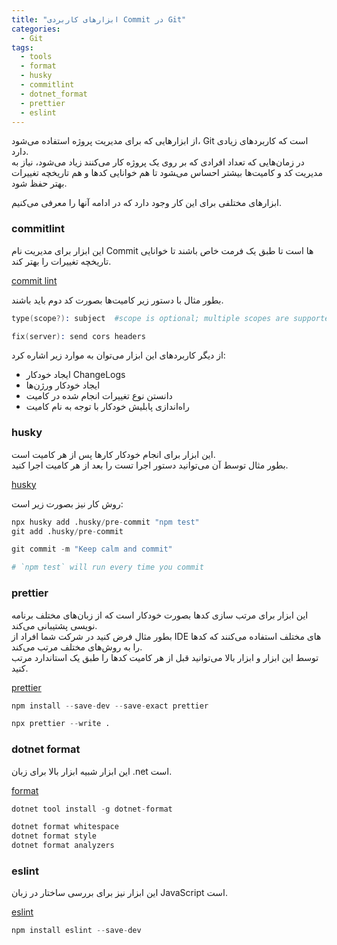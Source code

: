 ```yaml
---
title: "ابزارهای کاربردی Commit در Git"
categories:
  - Git
tags:
  - tools
  - format
  - husky
  - commitlint
  - dotnet_format
  - prettier
  - eslint
---
```


از ابزارهایی که برای مدیریت پروژه استفاده می‌شود، Git است که کاربردهای زیادی دارد.  
در زمان‌هایی که تعداد افرادی که بر روی یک پروژه کار می‌کنند زیاد می‌شود، نیاز به مدیریت کد و کامیت‌ها بیشتر احساس می‌‍شود تا هم خوانایی کدها و هم تاریخچه تغییرات بهتر حفظ شود.  

ابزارهای مختلفی برای این کار وجود دارد که در ادامه آنها را معرفی می‌کنیم.  

### commitlint
این ابزار برای مدیریت نام Commit ها است تا طبق یک فرمت خاص باشند تا خوانایی تاریخچه تغییرات را بهتر کند.  

[commit lint](https://github.com/conventional-changelog/commitlint)  

بطور مثال با دستور زیر کامیت‌ها بصورت کد دوم باید باشند.  

```s
type(scope?): subject  #scope is optional; multiple scopes are supported (current delimiter options: "/", "\" and ",")
```

```s
fix(server): send cors headers
```

از دیگر کاربردهای این ابزار می‌توان به موارد زیر اشاره کرد:  

  - ایجاد خودکار ChangeLogs
  - ایجاد خودکار ورژن‌ها
  - دانستن نوع تغییرات انجام شده در کامیت
  - راه‌اندازی پابلیش خودکار با توجه به نام کامیت


### husky
این ابزار برای انجام خودکار کارها پس از هر کامیت است.  
بطور مثال توسط آن می‌توانید دستور اجرا تست را بعد از هر کامیت اجرا کنید.  

[husky](https://github.com/typicode/husky)  

روش کار نیز بصورت زیر است:  

```s
npx husky add .husky/pre-commit "npm test"
git add .husky/pre-commit
```

```s
git commit -m "Keep calm and commit"

# `npm test` will run every time you commit
```

### prettier
این ابزار برای مرتب سازی کدها بصورت خودکار است که از زبان‌های مختلف برنامه نویسی پشتیبانی می‌کند.  
بطور مثال فرض کنید در شرکت شما افراد از IDE های مختلف استفاده می‌کنند که کدها را به روش‌های مختلف مرتب می‌کند.  
توسط این ابزار و ابزار بالا می‌توانید قبل از هر کامیت کدها را طبق یک استاندارد مرتب کنید.  

[prettier](https://github.com/prettier/prettier)  

```s
npm install --save-dev --save-exact prettier
```

```s
npx prettier --write .
```

### dotnet format
این ابزار شبیه ابزار بالا برای زبان .net است.  

[format](https://github.com/dotnet/format)  

```s
dotnet tool install -g dotnet-format
```

```s
dotnet format whitespace
dotnet format style
dotnet format analyzers
```

### eslint
این ابزار نیز برای بررسی ساختار در زبان JavaScript است.  

[eslint](https://github.com/eslint/eslint)  

```s
npm install eslint --save-dev
```